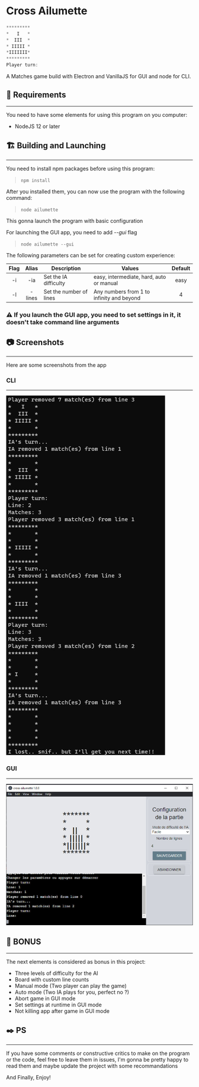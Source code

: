 # Cross Ailumette

```js
*********
*   I   *
*  III  *
* IIIII *
*IIIIIII*
*********
Player turn:
```

A Matches game build with Electron and VanillaJS for GUI and node for CLI.

## :green_book: Requirements

---

You need to have some elements for using this program on you computer:

- NodeJS 12 or later

## :building_construction: Building and Launching

---

You need to install npm packages before using this program:

>```npm install```

After you installed them, you can now use the program with the following command:

> ```node ailumette```

This gonna launch the program with basic configuration

For launching the GUI app, you need to add *--gui* flag

> ```node ailumette --gui```

The following parameters can be set for creating custom experience:

|Flag|Alias|Description|Values|Default|
|:--:|:------:|-------------------------|------------------------------------------|:------:|
| -i | -ia    | Set the IA difficulty   | easy, intermediate, hard, auto or manual | easy   |
| -l | -lines | Set the number of lines | Any numbers from 1 to infinity and beyond| 4      |

### :warning: If you launch the GUI app, you need to set settings in it, it doesn't take command line arguments

## :camera: Screenshots

---

Here are some screenshots from the app

### CLI

---

![Cross ailumette CLI screenshot](resources/images/cross-ailumette-cli.jpg "Cross ailumette CLI screenshot")

### GUI

---

![Cross ailumette GUI screenshot](resources/images/cross-ailumette-gui.jpg "Cross ailumette GUI screenshot")

## :8ball: BONUS

---

The next elements is considered as bonus in this project:

- Three levels of difficulty for the AI
- Board with custom line counts
- Manual mode (Two player can play the game)
- Auto mode (Two IA plays for you, perfect no ?)
- Abort game in GUI mode
- Set settings at runtime in GUI mode
- Not killing app after game in GUI mode

## :black_nib: PS

---

If you have some comments or constructive critics to make on the program or the code, feel free to leave them in issues, I'm gonna be pretty happy to read them and maybe update the project with some recommandations

And Finally, Enjoy!
